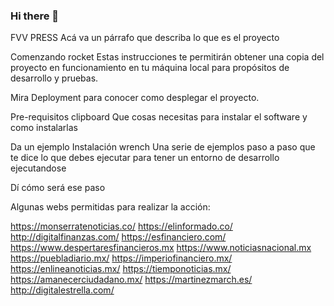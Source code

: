 ### Hi there 👋


FVV PRESS Acá va un párrafo que describa lo que es el proyecto

Comenzando rocket Estas instrucciones te permitirán obtener una copia del proyecto en funcionamiento en tu máquina local para propósitos de desarrollo y pruebas.

Mira Deployment para conocer como desplegar el proyecto.

Pre-requisitos clipboard Que cosas necesitas para instalar el software y como instalarlas

Da un ejemplo Instalación wrench Una serie de ejemplos paso a paso que te dice lo que debes ejecutar para tener un entorno de desarrollo ejecutandose

Dí cómo será ese paso

Algunas webs permitidas para realizar la acción:

https://monserratenoticias.co/ 
https://elinformado.co/
http://digitalfinanzas.com/
https://esfinanciero.com/
https://www.despertaresfinancieros.mx
https://www.noticiasnacional.mx
https://puebladiario.mx/
https://imperiofinanciero.mx/
https://enlineanoticias.mx/
https://tiemponoticias.mx/
https://amanecerciudadano.mx/
https://martinezmarch.es/
http://digitalestrella.com/



